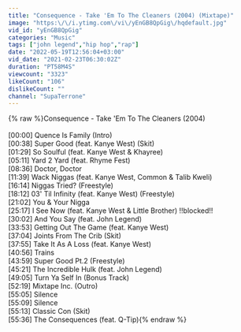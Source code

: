 ```yaml
---
title: "Consequence - Take 'Em To The Cleaners (2004) (Mixtape)"
image: "https:\/\/i.ytimg.com\/vi\/yEnGB8QpGig\/hqdefault.jpg"
vid_id: "yEnGB8QpGig"
categories: "Music"
tags: ["john legend","hip hop","rap"]
date: "2022-05-19T12:56:04+03:00"
vid_date: "2021-02-23T06:30:02Z"
duration: "PT58M4S"
viewcount: "3323"
likeCount: "106"
dislikeCount: ""
channel: "SupaTerrone"
---
```

{% raw %}Consequence - Take 'Em To The Cleaners (2004)<br /><br />[00:00] Quence Is Family (Intro)           <br />[00:38] Super Good (feat. Kanye West) (Skit)  <br />[01:29] So Soulful (feat. Kanye West &amp; Khayree)   <br />[05:11] Yard 2 Yard (feat. Rhyme Fest)           <br />[08:36] Doctor, Doctor                       <br />[11:39] Wack Niggas (feat. Kanye West, Common &amp; Talib Kweli)<br />[16:14] Niggas Tried? (Freestyle)               <br />[18:12] 03' Til Infinity (feat. Kanye West) (Freestyle) <br />[21:02] You &amp; Your Nigga<br />[25:17] I See Now (feat. Kanye West &amp; Little Brother) !!blocked!!     <br />[30:02] And You Say (feat. John Legend)       <br />[33:53] Getting Out The Game (feat. Kanye West)     <br />[37:04] Joints From The Crib (Skit)<br />[37:55] Take It As A Loss (feat. Kanye West)            <br />[40:56] Trains                     <br />[43:59] Super Good Pt.2 (Freestyle)<br />[45:21] The Incredible Hulk (feat. John Legend)   <br />[49:05] Turn Ya Self In (Bonus Track)      <br />[52:19] Mixtape Inc. (Outro)                 <br />[55:05] Silence                                 <br />[55:09] Silence                 <br />[55:13] Classic Con (Skit)                    <br />[55:36] The Consequences (feat. Q-Tip){% endraw %}
